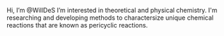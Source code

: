 Hi, I’m @WillDeS I’m interested in theoretical and physical chemistry. I'm researching and developing methods to charactersize unique chemical reactions that are known as pericyclic reactions.

<!---
WillDes/WillDes is a ✨ special ✨ repository because its `README.md` (this file) appears on your GitHub profile.
You can click the Preview link to take a look at your changes.
--->
